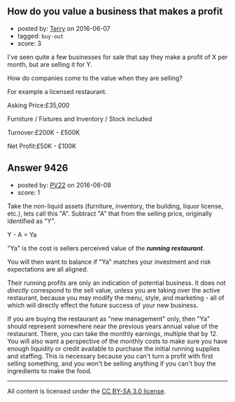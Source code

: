 ## How do you value a business that makes a profit

- posted by: [Terry](https://stackexchange.com/users/5877277/terry) on 2016-06-07
- tagged: `buy-out`
- score: 3

I've seen quite a few businesses for sale that say they make a profit of X per month, but are selling it for Y. 

How do companies come to the value when they are selling? 

For example a licensed restaurant. 

Asking Price:£35,000

Furniture / Fixtures and Inventory / Stock included

Turnover:£200K - £500K

Net Profit:£50K - £100K


## Answer 9426

- posted by: [PV22](https://stackexchange.com/users/8264469/pv22) on 2016-06-08
- score: 1

Take the non-liquid assets (furniture, inventory, the building, liquor license, etc.), lets call this "A". Subtract "A" that from the selling price, originally identified as "Y". 

Y - A = Ya

"Ya" is the cost is sellers perceived value of the ***running restaurant***.

You will then want to balance if "Ya" matches your investment and risk expectations are all aligned.

Their running profits are only an indication of potential business. It does not *directly* correspond to the sell value, unless you are taking over the active restaurant, because you may modify the menu, style, and marketing - all of which will directly effect the future success of your new business.

If you are buying the restaurant as "new management" only, then "Ya" should represent somewhere near the previous years annual value of the restaurant. There, you can take the monthly earnings, multiple that by 12. You will also want a perspective of the monthly costs to make sure you have enough liquidity or credit available to purchase the initial running supplies and staffing. This is necessary because you can't turn a profit with first selling something, and you won't be selling anything if you can't buy the ingredients to make the food.





---

All content is licensed under the [CC BY-SA 3.0 license](https://creativecommons.org/licenses/by-sa/3.0/).

